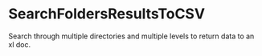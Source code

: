 # SearchFoldersResultsToCSV
Search through multiple directories and multiple levels to return data to an xl doc. 

